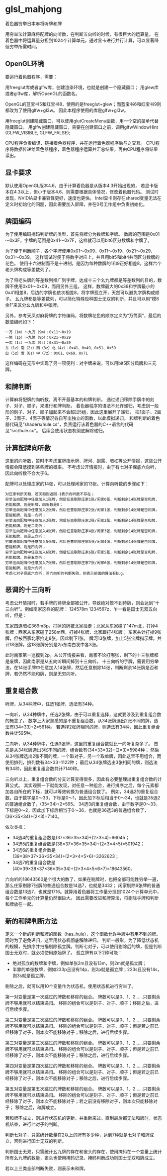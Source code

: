# glsl_mahjong
着色器穷举日本麻将听牌和牌

用穷举法计算麻将配牌的向听数，在判断五向听的时候，有很巨大的运算量。
在着色器中将运算量分担到1024个计算单元，通过显卡进行并行计算，可以显著降低穷举所需时间。

## OpenGL环境

要运行着色器程序，需要：

用freeglut库或者glfw库，创建渲染环境，也就是创建一个隐藏窗口；
用glew库或者gl3w库，解析OpenGL的函数名。

OpenGL的蓝宝书5和红宝书8，使用的是freeglut+glew；而蓝宝书6和红宝书9则都改为了使用glfw+gl3w。
因此本程序使用的库是glfw+gl3w。

用freeglut创建隐藏窗口，可以使用glutCreateMenu函数，用一个空的菜单代替隐藏窗口。
用glfw创建隐藏窗口，需要在创建窗口之前，调用glfwWindowHint (GLFW_VISIBLE, GLFW_FALSE);

CPU程序负责编译、链接着色器程序，并在运行着色器程序后与之交互。
CPU程序将数据传递给着色器程序，着色器程序运算并汇总结果，再由CPU程序将结果读出。

## 显卡要求

默认使用OpenGL版本4.6，由于计算着色器是从版本4.3开始出现的，
若显卡版本在4.3以上，但小于版本4.6，则需要根据具体情况，修改着色器代码。
测试时发现，NVIDIA显卡兼容性更好，速度也更快。
Intel显卡则存在shared变量无法在定义时初始化的问题，因此需要加入屏障，并在0号工作组中负责初始化。

## 牌面编码

为了使用编码掩码判断牌的类型，首先将牌分为数牌和字牌。
数牌的范围是0x01～0x3F，字牌的范围是0x41～0x7F，这样就可以用bit6区分数牌和字牌了。

为了便于判断顺子，各个字牌使用0x01～0x09、0x11～0x19、0x21～0x29、0x31～0x39。
这样调试时便于将数字对应上，并且用bit5和bit4共同区分数牌的花色。
使用十六进制而不是十进制，是因为每种数牌的1和9正好相差8，这样六个老头牌构成等差数列了。

为了将老头牌的等差数列推广到字牌，达成十三个幺九牌都是等差数列的目的，数牌不使用0x01～0x09，而用另外三组。
这样，数牌最大的0x39和字牌最小的0x41相差8，后边的字牌也依次相差8，将字牌孤立开，天然可以避免字牌构成顺子。
幺九牌都是等差数列，可以简化特殊役种国士无双的判断，并且可以用“模8余1”来区分幺九牌和中张牌。

另外，参考天凤对麻将牌的字符编码，将数牌花色的顺序定义为“万筒索”，最后的数值编码如下：

    一万（1m）～九万（9m）：0x11～0x19
    一筒（1p）～九筒（9p）：0x21～0x29
    一索（1s）～九索（9s）：0x31～0x39
    东（1z）南（2z）西（3z）北（4z）：0x41、0x49、0x51、0x59
    白（5z）发（6z）中（7z）：0x61、0x69、0x71

这样编码在无形中实现了另一项便利：对字牌来说，可以用bit5区分风牌和三元牌。

## 和牌判断

计算麻将配牌的向听数，离不开最基本的和牌判断。
通过递归移除手牌中的刻子、对子、顺子，来进行和牌判断。
着色器程序的语法不允许递归，考虑到一般形的刻子、对子、顺子加起来不会超过5组，因此这里展开了递归，
把1面子、2面子、3面子、4面子等情况各自写出独立的函数，以此模拟递归。
和牌判断的着色器代码见“shaders/hule.cs”，负责运行该着色器的C++语言的代码见“src/hule.cc”。
后续会使用状态机彻底解除递归。

## 计算配牌向听数

这里的向听数，暂时不考虑宝牌指示牌、牌河、副露、暗杠等公开情报，这些公开情报会降低摸到某些牌的概率。
不考虑公开情报时，由于有七对子保底六向听，因此向听数不会大于6。

配牌可以处理庄家的14张，可以处理闲家的13张。计算向听数的步骤如下：

    对庄家判断天和，若天和则返回-1表示向听数不存在；
    穷举法向配牌中任意加入1张牌，然后任意剔除庄家1张/闲家0张，判断剩余14张牌是否和牌，若能和牌，则是听牌，向听数是0；
    穷举法向配牌中任意加入2张牌，然后任意剔除庄家2张/闲家1张，判断剩余14张牌是否和牌，若能和牌，则是一向听；
    穷举法向配牌中任意加入3张牌，然后任意剔除庄家3张/闲家2张，判断剩余14张牌是否和牌，若能和牌，则是二向听；
    穷举法向配牌中任意加入4张牌，然后任意剔除庄家4张/闲家3张，判断剩余14张牌是否和牌，若能和牌，则是三向听；
    穷举法向配牌中任意加入5张牌，然后任意剔除庄家5张/闲家4张，判断剩余14张牌是否和牌，若能和牌，则是四向听；
    穷举法向配牌中任意加入6张牌，然后任意剔除庄家6张/闲家5张，判断剩余14张牌是否和牌，若能和牌，则是五向听；
    穷举法向配牌中任意加入7张牌，然后任意剔除庄家7张/闲家6张，判断剩余14张牌是否和牌，若能和牌，则是六向听；
    考虑七对子保底六向听，若六向听的判断失败，则表示前面的算法有bug。

## 恶调的十三向听

考虑公开情报时，若手牌的待牌全部被公开，导致绝对摸不到待牌，则会达到“十三向听”。例如南家这样的配牌：
124578m 1234567z，乍一看是国士无双五向听，但是：

东家四连暗杠369m3p，打掉的牌被北家捡走；北家从东家碰了147m北，打掉4张牌；西家从东家碰了258m西，打掉4张牌，北家跟打4张牌；
东家共计打掉9张牌，但被西家北家捡走8张，因此剩下1张。
牌河13张牌，加上5张宝牌指示牌，共计18张牌，这18张牌分别是2p东南白发中各3张。

此时南家第一巡摸到2p。从公开情报来看，南家不论打哪张，剩下的十三张牌都是废牌，因此南家是从五向听瞬间掉到十三向听。
十三向听的手牌，需要用穷举法，在14张手牌中任意加入14张牌，然后任意剔除14张，判断剩余14张牌是否和牌，若仍然不能和牌，则是无穷向听。

## 重复组合数

听牌，从34种牌中，任选1张牌，选法有34种。

一向听，从34种牌中，任选2张牌，由于可以重复选择，这就要涉及到重复组合数的概念了。
数学上大家熟悉的是不重复组合数，从34张牌选出2张不同的牌，选法有(34×33)÷2=561种。
若选择2张牌相同的牌，则选法有34种，因此重复组合数共计595种。

二向听，从34种牌中，任选3张牌，这里的重复组合数就比一向听复杂多了。
首先是从34张牌选出3张不同的牌，组合数有(34×33×32)÷(2×3)=5984种；
然后从34张牌选出2张不同的牌，一个取对子，另一个取单牌，因此这里不用组合，而使用排列，排列数有34×33=1122种；
最后从34张牌选出3张相同的牌，则选法有34种，因此重复组合数共计7140种。

三向听以上，重复组合数的分支计算变得很多，因此有必要整理出重复组合数的计算公式。
其实观察一下就能发现，对任意一种组合，进行排序之后，每个元素都加各自所在的下标，就可以等效转换为普通组合数了。
例如，34选2的重复组合数，由于数字是0～33，下标是0～1，因此加下标后相当于0～34，也就是35选2的普通组合数了，(35×34)÷2=595。
34选3的重复组合数，由于数字是0～33，下标是0～2，因此加下标后相当于0～36，也就是36选3的普通组合数了，(36×35×34)÷(2×3)=7140。

依次类推：
- 34选4的重复组合数是(37×36×35×34)÷(2×3×4)=66045；
- 34选5的重复组合数是(38×37×36×35×34)÷(2×3×4×5)=501942；
- 34选6的重复组合数是(39×38×37×36×35×34)÷(2×3×4×5×6)=3262623；
- 34选7的重复组合数是(40×39×38×37×36×35×34)÷(2×3×4×5×6×7)=18643560。

六向听的18643560是个很大的数了，如果在剔牌时，也把全部可能性穷举一遍，那么庄家剔除7张牌的普通组合数是14选7，也就是3432；
闲家剔除6张牌的普通组合数是13选7，也就是1716。就算用着色器将工作量分担到1024个计算单元中，每个工作单元的计算量仍然很巨大。
因此需要改进和牌算法，将剔除手牌和判断和牌放在一起。

## 新的和牌判断方法

定义一个新的判断和牌的函数（has_hule），这个函数允许手牌中有用不到的牌。同时为了避免递归，这里用状态机彻底解除递归。
判断一般形，为了降低状态机的规模，先排序并扫描剔除孤立牌。判断七对子，可以使用剔除后的牌，但是判断国士无双时，就必须使用原始牌了。
孤立牌有以下2种可能：

- 绝对孤立的数牌和字牌，例如单张2m且没有13m，则2m就是孤立牌；
- 半靠的单张数牌，例如233p且没有14p，则2p就是孤立牌；223s且没有14s，则3s就是孤立牌。

剔除之后，就可以用10个变量作为状态机，使用状态机进行穷举了。

第一对变量是第一次跳过的牌数和移除的组合。
牌数可以是0、1、2……只要剩余牌不够用就可以结束递归。
移除的组合可以是刻子、对子、顺子；移除之后，进行后续步骤。

第二对变量是第二次跳过的牌数和移除的组合。
牌数可以是0、1、2……只要剩余牌不够用就可以结束递归。
移除的组合可以是刻子、对子、顺子；但是若之前已经移除了对子，则本次不能移除对子；移除之后，进行后续步骤。

第三对变量是第三次跳过的牌数和移除的组合。
牌数可以是0、1、2……只要剩余牌不够用就可以结束递归。
移除的组合可以是刻子、对子、顺子；但是若之前已经移除了对子，则本次不能移除对子；移除之后，进行后续步骤。

第四对变量是第四次跳过的牌数和移除的组合。
牌数可以是0、1、2……只要剩余牌不够用就可以结束递归。
移除的组合可以是刻子、对子、顺子；但是若之前已经移除了对子，则本次不能移除对子；移除之后，进行后续步骤。

第五对变量是第五次跳过的牌数和移除的组合。
牌数可以是0、1、2……只要剩余牌不够用就可以结束递归。
移除的组合可以是刻子、对子、顺子；但是若之前已经移除了对子，则本次不能移除对子；若之前没有移除对子，则本次只能移除对子；
移除之后，和牌成立。

若和牌不成立，则进行状态机的更新，并重新来过。直到最后都无法和牌时，状态机结束，进行七对子的判断。

判断七对子，只需统计数量在2以上的牌有多少种，达到7种就是七对子和牌成立，否则进行国士无双的判断。

判断国士无双，只需统计幺九牌的存在和雀头的存在，使用掩码在一个变量上统计所有幺九牌的数量，雀头也使用掩码记录。掩码判断成功则国士无双和牌成立。

若以上三类全部判断失败，则表示未和牌。

